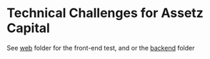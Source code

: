 # Technical Challenges for Assetz Capital

See [web](web) folder for the front-end test, and or the [backend](backend) folder